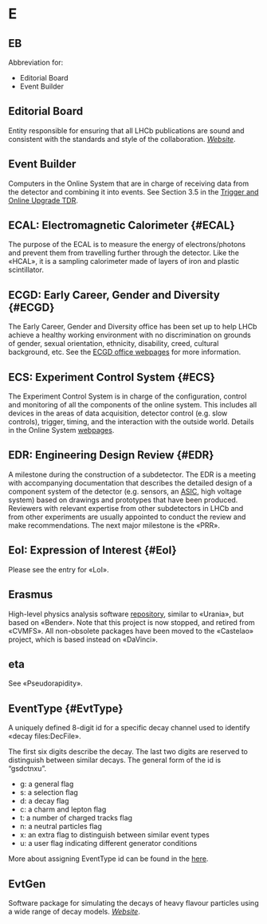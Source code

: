 # E

## EB

Abbreviation for:

 * Editorial Board
 * Event Builder

## Editorial Board

Entity responsible for ensuring that all LHCb publications are sound and consistent with the standards and style of the collaboration.
[_Website_](http://lhcb.web.cern.ch/lhcb/lhcb_page/collaboration/organization/editorial_board/default.html).

## Event Builder

Computers in the Online System that are in charge of receiving data from the detector and combining it into events.
See Section 3.5 in the [Trigger and Online Upgrade TDR](https://cds.cern.ch/record/1701361).

## ECAL: Electromagnetic Calorimeter {#ECAL}

The purpose of the ECAL is to measure the energy of electrons/photons and prevent them from travelling further through the detector.
Like the «HCAL», it is a sampling calorimeter made of layers of iron and plastic scintillator.

## ECGD: Early Career, Gender and Diversity {#ECGD}

The Early Career, Gender and Diversity office has been set up to help LHCb achieve a healthy working environment
with no discrimination on grounds of gender, sexual orientation, ethnicity, disability, creed, cultural background, etc.
See the [ECGD office webpages](http://lhcb.web.cern.ch/lhcb/ECGD_Office/ECGD-intro.html) for more information.

## ECS: Experiment Control System {#ECS}

The Experiment Control System is in charge of the configuration, control and monitoring of all the components of the online system.
This includes all devices in the areas of data acquisition, detector control (e.g. slow controls), trigger, timing,
and the interaction with the outside world.
Details in the Online System [webpages](http://lhcb-online.web.cern.ch/lhcb-online/ecs/default.htm).

## EDR: Engineering Design Review {#EDR}

A milestone during the construction of a subdetector.
The EDR is a meeting with accompanying documentation that describes the detailed design of a component system of the detector
(e.g. sensors, an [ASIC](https://en.wikipedia.org/wiki/Application-specific_integrated_circuit), high voltage system)
based on drawings and prototypes that have been produced.
Reviewers with relevant expertise from other subdetectors in LHCb and from other experiments
are usually appointed to conduct the review and make recommendations. The next major milestone is the «PRR».

## EoI: Expression of Interest {#EoI}

Please see the entry for «LoI».

## Erasmus

High-level physics analysis software [repository](https://gitlab.cern.ch/lhcb/Erasmus), similar to «Urania», but based on «Bender». Note that this project is now stopped, and retired from «CVMFS». All non-obsolete packages have been moved to the «Castelao» project, which is based instead on «DaVinci».

## eta

See «Pseudorapidity».

## EventType {#EvtType}

A uniquely defined 8-digit id for a specific decay channel used to identify «decay files:DecFile».

The first six digits describe the decay. The last two digits are reserved to distinguish between similar decays. The general form of the id is “gsdctnxu”.

* g: a general flag
* s: a selection flag
* d: a decay flag
* c: a charm and lepton flag
* t: a number of charged tracks flag
* n: a neutral particles flag
* x: an extra flag to distinguish between similar event types
* u: a user flag indicating different generator conditions

More about assigning EventType id can be found in the [here](https://cds.cern.ch/record/855452/files/lhcb-2005-034.pdf?).

## EvtGen

Software package for simulating the decays of heavy flavour particles using a wide range of decay models.
[_Website_](https://evtgen.hepforge.org).
